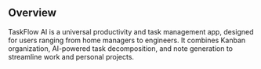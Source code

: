 ## Overview
TaskFlow AI is a universal productivity and task management app, designed for users ranging from home managers to engineers. It combines Kanban organization, AI-powered task decomposition, and note generation to streamline work and personal projects.
